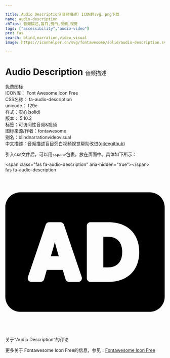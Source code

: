 ```yaml
---

title: Audio Description(音频描述) ICON转svg、png下载
name: audio-description
zhTips: 音频描述,盲目,旁白,视频,视觉
tags: ["accessibility","audio-video"]
pre: fas
search: blind,narration,video,visual
image: https://iconhelper.cn/svg/fontawesome/solid/audio-description.svg

---
```


# Audio Description  <small style="font-size: 60%;font-weight: 100">音频描述</small>


<div class="detail-page">
<p>
<span><span class="badge-success badge">免费图标</span> </span>
<br/>
<span>
ICON库：
<span class="badge-secondary badge">Font Awesome Icon Free</span> 
</span>
<br/>
<span>
CSS名称：
<span class="badge-secondary badge">fa-audio-description</span> 
</span>
<br/>
<span>
unicode：
<span class="badge-secondary badge">f29e</span> 
<copy-btn content='f29e' btn-title=""></copy-btn>
<copy-btn :content='String.fromCodePoint(parseInt("f29e", 16))' btn-title="复制U"></copy-btn>
</span><br/><span>样式：<span class="badge-light badge">实心(solid)</span></span>
<br/>
<span>
版本：
<span class="badge-secondary badge">5.10.2</span> 
</span><br/><span>标签：<span class="badge-light badge"><router-link to="/tags/accessibility.html">可访问性</router-link></span><span class="badge-light badge"><router-link to="/tags/audio-video.html">音频&视频</router-link></span></span>
<br/>
<span>图标来源/作者：<span class="badge-light badge">fontawesome</span></span> 
<br/>
<span>别名：<span class="badge-light badge">blind</span><span class="badge-light badge">narration</span><span class="badge-light badge">video</span><span class="badge-light badge">visual</span></span><br/><span class="zh-detail">中文描述：<span class="badge-primary badge">音频描述</span><span class="badge-primary badge">盲目</span><span class="badge-primary badge">旁白</span><span class="badge-primary badge">视频</span><span class="badge-primary badge">视觉</span><span class="help-link"><span>帮助改进</span>(<a href="https://gitee.com/liuwave/icon-helper/edit/master/json/fontawesome/solid/audio-description.json" target="_blank" rel="noopener noreferrer">gitee</a><a href="https://github.com/liuwave/icon-helper/edit/master/json/fontawesome/solid/audio-description.json" target="_blank" rel="noopener noreferrer">github</a></span>)</span><br/>
</p>
</div>
<div class="alert alert-dark">
  <i class="fas fa-audio-description fa-xs"></i>
  <i class="fas fa-audio-description fa-sm"></i>
  <i class="fas fa-audio-description fa-lg"></i>
  <i class="fas fa-audio-description fa-2x"></i>
  <i class="fas fa-audio-description fa-3x"></i>
  <i class="fas fa-audio-description fa-5x"></i>
  <i class="fas fa-audio-description fa-7x"></i>
</div>
<div>
  <p>引入css文件后，可以用<code>&lt;span&gt;</code>包裹，放在页面中。具体如下所示：    
  </p>
  <div class="alert alert-primary" style="font-size: 14px">
    &lt;span class="fas fa-audio-description" aria-hidden="true"&gt;&lt;/span&gt;
    <copy-btn content='<span class="fas fa-audio-description" aria-hidden="true"></span>'></copy-btn>
  </div>
  <div class="alert alert-secondary">
    <i class="fas fa-audio-description"
    style="font-size: 24px"
    aria-hidden="true"></i> fas fa-audio-description
    <copy-btn content="fas fa-audio-description" btn-title="复制图标名称"></copy-btn>
  </div>
</div>
<div id="svg" class="svg-wrap">
<svg xmlns="http://www.w3.org/2000/svg" viewBox="0 0 512 512"><path d="M162.925 238.709l8.822 30.655h-25.606l9.041-30.652c1.277-4.421 2.651-9.994 3.872-15.245 1.22 5.251 2.594 10.823 3.871 15.242zm166.474-32.099h-14.523v98.781h14.523c29.776 0 46.175-17.678 46.175-49.776 0-32.239-17.49-49.005-46.175-49.005zM512 112v288c0 26.51-21.49 48-48 48H48c-26.51 0-48-21.49-48-48V112c0-26.51 21.49-48 48-48h416c26.51 0 48 21.49 48 48zM245.459 336.139l-57.097-168A12.001 12.001 0 0 0 177 160h-35.894a12.001 12.001 0 0 0-11.362 8.139l-57.097 168C70.003 343.922 75.789 352 84.009 352h29.133a12 12 0 0 0 11.535-8.693l8.574-29.906h51.367l8.793 29.977A12 12 0 0 0 204.926 352h29.172c8.22 0 14.006-8.078 11.361-15.861zm184.701-80.525c0-58.977-37.919-95.614-98.96-95.614h-57.366c-6.627 0-12 5.373-12 12v168c0 6.627 5.373 12 12 12H331.2c61.041 0 98.96-36.933 98.96-96.386z"/></svg>
</div>
<detail full-name='fa-audio-description'></detail>

<Vssue title="关于“Audio Description”的评论" >关于“Audio Description”的评论</Vssue>
    
<div><p>更多关于  Fontawesome Icon Free的信息，参见：<a target="_blank" href="https://iconhelper.cn/fontawesome.html">Fontawesome Icon Free</a>
</p></div>
